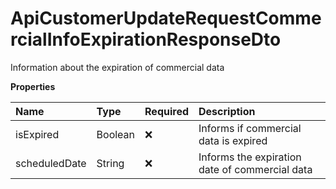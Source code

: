 # ApiCustomerUpdateRequestCommercialInfoExpirationResponseDto

Information about the expiration of commercial data

**Properties**

| Name          | Type    | Required | Description                                    |
| :------------ | :------ | :------- | :--------------------------------------------- |
| isExpired     | Boolean | ❌       | Informs if commercial data is expired          |
| scheduledDate | String  | ❌       | Informs the expiration date of commercial data |

<!-- This file was generated by liblab | https://liblab.com/ -->
